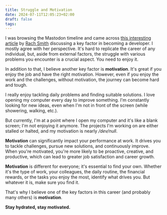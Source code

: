```yaml
---
title: Struggle and Motivation
date: 2024-07-11T12:05:23+02:00
draft: false
tags:
---
```


I was browsing the Mastodon timeline and came across [this interesting article](https://rachsmith.com/comfortable-with-the-struggle/) by [Rach Smith](https://rachsmith.com/) discussing a key factor in becoming a developer. I mostly agree with her perspective. It's hard to replicate the career of any individual, but, aside from external factors, the struggle with various problems you encounter is a crucial aspect. You need to enjoy it.

In addition to that, I believe another key factor is **motivation**. It's great if you enjoy the job and have the right motivation. However, even if you enjoy the work and the challenges, without motivation, the journey can become hard and tough.

I really enjoy tackling daily problems and finding suitable solutions. I love opening my computer every day to improve something. I'm constantly looking for new ideas, even when I'm not in front of the screen (while showering, walking, etc.).

But currently, I'm at a point where I open my computer and it's like a blank screen; I'm not enjoying it anymore. The projects I'm working on are either stalled or halted, and my motivation is nearly */dev/null*.

**Motivation** can significantly impact your performance at work. It drives you to tackle challenges, pursue new solutions, and continuously improve. When you're motivated, you're more likely to be proactive, creative, and productive, which can lead to greater job satisfaction and career growth.

**Motivation** is different for everyone; it's essential to find your own. Whether it's the type of work, your colleagues, the daily routine, the financial rewards, or the tasks you enjoy the most, identify what drives you. But whatever it is, make sure you find it.

That's why I believe one of the key factors in this career (and probably many others) is **motivation**.

**Stay hydrated, stay motivated.**